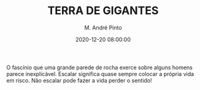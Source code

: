 ---
title: 'TERRA DE GIGANTES'
date: 2020-12-20 08:00:00
author: 'M. André Pinto'
body: 'O fascínio que uma grande parede de rocha exerce sobre alguns homens parece inexplicável. Escalar significa quase sempre colocar a própria vida em risco. Não escalar pode fazer a vida perder o sentido!'
---